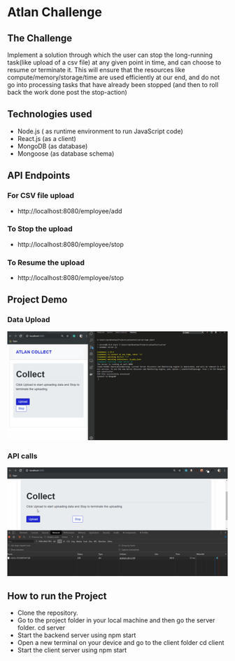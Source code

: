 # Atlan Challenge

## The Challenge

Implement a solution through which the user can stop the long-running task(like upload of a csv file) at any given point in time, and can choose to resume or terminate it. This will ensure that the resources like compute/memory/storage/time are used efficiently at our end, and do not go into processing tasks that have already been stopped (and then to roll back the work done post the stop-action)

## Technologies used

- Node.js ( as runtime environment to run JavaScript code)
- React.js (as a client)
- MongoDB (as database)
- Mongoose (as database schema)

## API Endpoints

### For CSV file upload

- http://localhost:8080/employee/add

### To Stop the upload

- http://localhost:8080/employee/stop

### To Resume the upload

- http://localhost:8080/employee/stop

## Project Demo

### Data Upload
![Alt Text](https://github.com/PrathamDogra/Collect-test/blob/master/GIF/Atlan.gif)

### API calls
![Alt Text](https://github.com/PrathamDogra/Collect-test/blob/master/GIF/Atlan%20(1).gif)

## How to run the Project

- Clone the repository.
- Go to the project folder in your local machine and then go the server folder.
  cd server
- Start the backend server using
  npm start
- Open a new terminal on your device and go to the client folder
  cd client
- Start the client server using
  npm start
